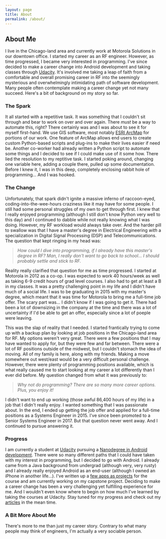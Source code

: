 ```yaml
---
layout: page
title: About
permalink: /about/
---
```

## About Me

I live in the Chicago-land area and currently work at Motorola Solutions in our downtown office. I started my career as an RF engineer. However, as time progressed, I became very interested in programming. I've since decided to make a career change into Android development and taking classes through [Udacity](http://www.udacity.com). It's involved me taking a leap of faith from a comfortable and overall promising career in RF into the seemingly mysterious and overwhelmingly intimidating path of software development. Many people often contemplate making a career change yet not many succeed. Here's a bit of background on my story so far.

### The Spark

It all started with a repetitive task. It was something that I couldn't sit through and bear to work on over and over again. There *must* be a way to automate this, right? There certainly was and I was about to see it for myself first-hand. We use GIS software, most notably [ESRI ArcMap](http://desktop.arcgis.com/en/arcmap/) for portions of our work. One feature of ArcMap allows end users to create custom Python-based scripts and plug-ins to make their lives easier if need be. Another co-worker had already written a Python script to automate some things and I decided to see if I could make use of it some how. There lied the resolution to my reptitive task. I started poking around, changing one variable here, adding a couple there, pulled up some documentation. Before I knew it, I was in this deep, completely enclosing rabbit hole of programming... And I was hooked.

### The Change

Unfortunately, that spark didn't ignite a massive inferno of raccoon-eyed, coding-into-the-wee-hours craziness like it may have for some people. I still had some personal struggles of my own to get through first. I knew that I really enjoyed programming (although I still don't know Python very well to this day) and I continued to dabble while not really knowing what I was doing. However, my RF workload would always take over. And the harder pill to swallow was that I have a master's degree in Electrical Engineering *with* a specialization in Digital Signal Processing (DSP) and Telecommunications. The question that kept ringing in my head was:

> *How could I dive into programming, if I already have this master's degree in RF? Man, I really don't want to go back to school... I should probably settle and stick to RF.*

Reality really clarified that question for me as time progressed. I started at Motorola in 2012 as a co-op. I was expected to work 40 hours/week as well as taking 6-9 credit hours of grad level courses. I also had to get at least a B in my classes. It was a pretty challenging point in my life and I didn't have much of a social life. I was to be graduating in 2015 with my master's degree, which meant that it was time for Motorola to bring me a full-time job offer. The scary part was... I didn't know if I was going to get it. There had been a lot of downsizing in the company at the time and there was a lot of uncertainty if I'd be able to get an offer, especially since a lot of poeple were leaving. 

This was the slap of reality that I needed. I started frantically trying to come up with a backup plan by looking at job positions in the Chicago-land area for RF. My options weren't very great. There were a few positions that I may have wanted to apply for, but they were few and far between. There were a lot of RF positions outside of the midwest, but I couldn't stomach the idea of moving. All of my family is here, along with my friends. Making a move somewhere out west/east would be a very difficult personal challenge. However, there were plenty of programming positions available, which is what really caused me to start looking at my career a lot differently than I ever did before. My question changed from what it was previously to:

> *Why not do programming? There are so many more career options. Plus, you enjoy it!*

I didn't want to end up working (those awful 86,400 hours of my life) in a job that I didn't really enjoy. I wanted something that I was passionate about. In the end, I ended up getting the job offer and applied for a full-time positions as a Systems Engineer in 2015. I've since been promoted to a Senior Systems Engineer in 2017. But that question never went away. And I continued to pursue answering it.

### Progress

I am currently a student at [Udacity](https://www.udacity.com/) pursuing a [Nanodegree in Android development](https://www.udacity.com/course/android-developer-nanodegree-by-google--nd801). There were so many different paths that I could have taken with my interest in programming, but I decided to go with Android. I already came from a Java background from undergrad (although very, very rusty) and I already really enjoyed Android as an end-user (although I owned an iPhone in another life...). I've written up a [few apps as projects](https://github.com/mikepalarz) for the course and am currently working on my capstone project. Deciding to make a career change has been a very challenging yet fulfilling experience for me. And I wouldn't even know where to begin on how much I've learned by taking the courses at Udacity. Stay tuned for my progress and check out my [articles](../_pages/articles.html) in the mean time.

### A Bit More About Me

There's more to me than just my career story. Contrary to what many people may think of engineers, I'm  actually a very sociable person. 




